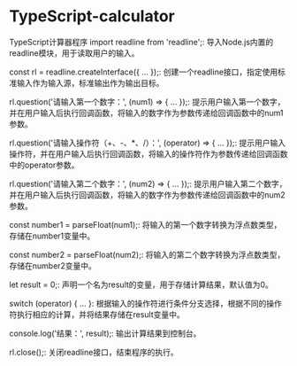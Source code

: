 # TypeScript-calculator
TypeScript计算器程序
import readline from 'readline';: 导入Node.js内置的readline模块，用于读取用户的输入。

const rl = readline.createInterface({ ... });: 创建一个readline接口，指定使用标准输入作为输入源，标准输出作为输出目标。

rl.question('请输入第一个数字：', (num1) => { ... });: 提示用户输入第一个数字，并在用户输入后执行回调函数，将输入的数字作为参数传递给回调函数中的num1参数。

rl.question('请输入操作符（+、-、*、/）：', (operator) => { ... });: 提示用户输入操作符，并在用户输入后执行回调函数，将输入的操作符作为参数传递给回调函数中的operator参数。

rl.question('请输入第二个数字：', (num2) => { ... });: 提示用户输入第二个数字，并在用户输入后执行回调函数，将输入的数字作为参数传递给回调函数中的num2参数。

const number1 = parseFloat(num1);: 将输入的第一个数字转换为浮点数类型，存储在number1变量中。

const number2 = parseFloat(num2);: 将输入的第二个数字转换为浮点数类型，存储在number2变量中。

let result = 0;: 声明一个名为result的变量，用于存储计算结果，默认值为0。

switch (operator) { ... }: 根据输入的操作符进行条件分支选择，根据不同的操作符执行相应的计算，并将结果存储在result变量中。

console.log('结果：', result);: 输出计算结果到控制台。

rl.close();: 关闭readline接口，结束程序的执行。

